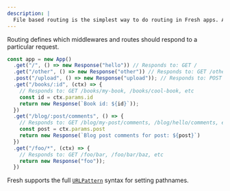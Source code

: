 ```yaml
---
description: |
  File based routing is the simplest way to do routing in Fresh apps. Additionally custom patterns can be configured per route.
---
```


Routing defines which middlewares and routes should respond to a particular
request.

```ts
const app = new App()
  .get("/", () => new Response("hello")) // Responds to: GET /
  .get("/other", () => new Response("other")) // Responds to: GET /other
  .post("/upload", () => new Response("upload")); // Responds to: POST /upload
  .get("/books/:id", (ctx) => {
    // Responds to: GET /books/my-book, /books/cool-book, etc
    const id = ctx.params.id
    return new Response(`Book id: ${id}`));
  })
  .get("/blog/:post/comments", () => {
    // Responds to: GET /blog/my-post/comments, /blog/hello/comments, etc
    const post = ctx.params.post
    return new Response(`Blog post comments for post: ${post}`)
  })
  .get("/foo/*", (ctx) => {
    // Responds to: GET /foo/bar, /foo/bar/baz, etc
    return new Response("foo"));
  })
```

Fresh supports the full
[`URLPattern`](https://developer.mozilla.org/en-US/docs/Web/API/URL_Pattern_API)
syntax for setting pathnames.

